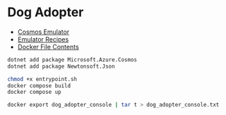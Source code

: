 # Dog Adopter

* [Cosmos Emulator](https://localhost:8081/_explorer/index.html)
* [Emulator Recipes](https://github.com/Azure/cosmosdb-emulator-recipes/tree/main)
* [Docker File Contents](https://betterstack.com/community/questions/how-to-view-contents-of-docker-images/)

```bash
dotnet add package Microsoft.Azure.Cosmos
dotnet add package Newtonsoft.Json
```

```bash
chmod +x entrypoint.sh
docker compose build
docker compose up
```

```bash
docker export dog_adopter_console | tar t > dog_adopter_console.txt
```